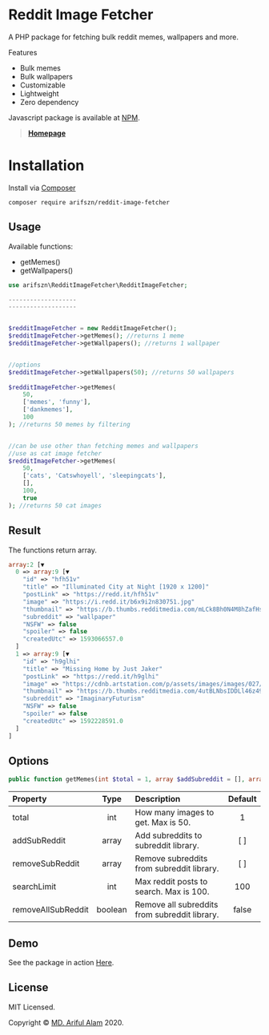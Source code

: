 # Reddit Image Fetcher

A PHP package for fetching bulk reddit memes, wallpapers and more.

Features

- Bulk memes
- Bulk wallpapers
- Customizable
- Lightweight
- Zero dependency

Javascript package is available at <a href="https://www.npmjs.com/package/reddit-image-fetcher">NPM</a>.

> <p><strong><a href="https://memewall.netlify.app">Homepage</a></strong></p>

# Installation
Install via <a href="https://packagist.org/packages/arifszn/reddit-image-fetcher">Composer</a>
```
composer require arifszn/reddit-image-fetcher
```

## Usage

Available functions:
- getMemes()
- getWallpapers()

```php
use arifszn\RedditImageFetcher\RedditImageFetcher;

-------------------
-------------------


$redditImageFetcher = new RedditImageFetcher();
$redditImageFetcher->getMemes(); //returns 1 meme
$redditImageFetcher->getWallpapers(); //returns 1 wallpaper


//options
$redditImageFetcher->getWallpapers(50); //returns 50 wallpapers 
 
$redditImageFetcher->getMemes(
    50, 
    ['memes', 'funny'],
    ['dankmemes'],
    100
); //returns 50 memes by filtering


//can be use other than fetching memes and wallpapers
//use as cat image fetcher
$redditImageFetcher->getMemes(
    50, 
    ['cats', 'Catswhoyell', 'sleepingcats'],
    [],
    100,
    true
); //returns 50 cat images
```
## Result

The functions return array.
```php
array:2 [▼
  0 => array:9 [▼
    "id" => "hfh51v"
    "title" => "Illuminated City at Night [1920 x 1200]"
    "postLink" => "https://redd.it/hfh51v"
    "image" => "https://i.redd.it/b6x9i2n830751.jpg"
    "thumbnail" => "https://b.thumbs.redditmedia.com/mLCk8Bh0N4M8hZafHsbAmw8rM7JEEznsT2nRZSo3GsU.jpg"
    "subreddit" => "wallpaper"
    "NSFW" => false
    "spoiler" => false
    "createdUtc" => 1593066557.0
  ]
  1 => array:9 [▼
    "id" => "h9glhi"
    "title" => "Missing Home by Just Jaker"
    "postLink" => "https://redd.it/h9glhi"
    "image" => "https://cdnb.artstation.com/p/assets/images/images/027/020/665/large/just-jaker-galax-noise.jpg"
    "thumbnail" => "https://b.thumbs.redditmedia.com/4utBLNbsIDDLl46z494PCRkDhmAnapQq9FL7l-07aJo.jpg"
    "subreddit" => "ImaginaryFuturism"
    "NSFW" => false
    "spoiler" => false
    "createdUtc" => 1592228591.0
  ]
]
```

## Options

```php
public function getMemes(int $total = 1, array $addSubreddit = [], array $removeSubreddit = [], int $searchLimit = 100, bool $removeAllSubreddit = false)
```


| Property            |  Type   | Description                                     | Default |
| :-----------        | :---:   | :-------------------------------------          | :----:  |
| total                 | int     | How many images to get. Max is 50.              | 1       |
| addSubReddit        | array   | Add subreddits to subreddit library.            | [ ]     |
| removeSubReddit     | array   | Remove subreddits from subreddit library.       | [ ]     |
| searchLimit         | int     | Max reddit posts to search. Max is 100.         | 100     |
| removeAllSubReddit  | boolean | Remove all subreddits from subreddit library.   | false   |

## Demo
<p>See the package in action <a href="https://memewall.netlify.app">Here</a>.</p>

## License

<p>MIT Licensed.</p>
<p>Copyright © <a href="https://arifszn.github.io">MD. Ariful Alam</a> 2020.</p>
